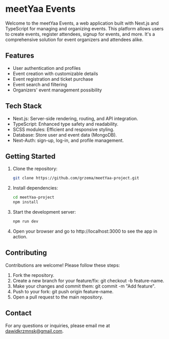 # meetYaa Events

Welcome to the meetYaa Events, a web application built with Next.js and TypeScript for managing and organizing events. This platform allows users to create events, register attendees, signup for events, and more. It's a comprehensive solution for event organizers and attendees alike.

## Features

- User authentication and profiles
- Event creation with customizable details
- Event registration and ticket purchase
- Event search and filtering 
- Organizers' event management possibility

## Tech Stack
- Next.js: Server-side rendering, routing, and API integration.
- TypeScript: Enhanced type safety and readability.
- SCSS modules: Efficient and responsive styling.
- Database: Store user and event data (MongoDB).
- Next-Auth: sign-up, log-in, and profile management.

## Getting Started

1. Clone the repository:
   ```bash
   git clone https://github.com/grzema/meetYaa-project.git
2. Install dependencies:
   ```bash
   cd meetYaa-project
   npm install
3. Start the development server:
   ```bash
   npm run dev
4. Open your browser and go to http://localhost:3000 to see the app in action.

## Contributing
Contributions are welcome! Please follow these steps:

1. Fork the repository.
2. Create a new branch for your feature/fix: git checkout -b feature-name.
3. Make your changes and commit them: git commit -m "Add feature".
4. Push to your fork: git push origin feature-name.
5. Open a pull request to the main repository.

## Contact
  For any questions or inquiries, please email me at dawidkrzmnsk@gmail.com.
